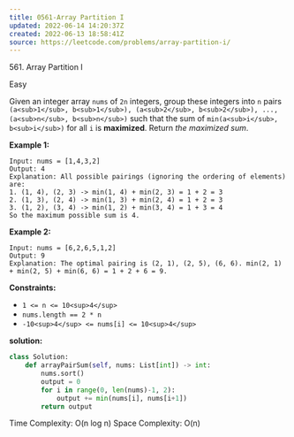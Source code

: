 ```yaml
---
title: 0561-Array Partition I
updated: 2022-06-14 14:20:37Z
created: 2022-06-13 18:58:41Z
source: https://leetcode.com/problems/array-partition-i/
---
```


561\. Array Partition I

Easy

Given an integer array `nums` of `2n` integers, group these integers into `n` pairs `(a<sub>1</sub>, b<sub>1</sub>), (a<sub>2</sub>, b<sub>2</sub>), ..., (a<sub>n</sub>, b<sub>n</sub>)` such that the sum of `min(a<sub>i</sub>, b<sub>i</sub>)` for all `i` is **maximized**. Return *the maximized sum*.

**Example 1:**

```
Input: nums = [1,4,3,2]
Output: 4
Explanation: All possible pairings (ignoring the ordering of elements) are:
1. (1, 4), (2, 3) -> min(1, 4) + min(2, 3) = 1 + 2 = 3
2. (1, 3), (2, 4) -> min(1, 3) + min(2, 4) = 1 + 2 = 3
3. (1, 2), (3, 4) -> min(1, 2) + min(3, 4) = 1 + 3 = 4
So the maximum possible sum is 4.
```

**Example 2:**

```
Input: nums = [6,2,6,5,1,2]
Output: 9
Explanation: The optimal pairing is (2, 1), (2, 5), (6, 6). min(2, 1) + min(2, 5) + min(6, 6) = 1 + 2 + 6 = 9.

```

**Constraints:**

- `1 <= n <= 10<sup>4</sup>`
- `nums.length == 2 * n`
- `-10<sup>4</sup> <= nums[i] <= 10<sup>4</sup>`

**solution:**
```python
class Solution:
    def arrayPairSum(self, nums: List[int]) -> int:
        nums.sort()
        output = 0
        for i in range(0, len(nums)-1, 2):
            output += min(nums[i], nums[i+1])
        return output
```
Time Complexity: O(n log n)
Space Complexity: O(n)